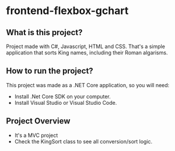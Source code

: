 # frontend-flexbox-gchart

## What is this project?

Project made with C#, Javascript, HTML and CSS. That's a simple application that sorts King names, including their Roman algarisms.

## How to run the project?

This project was made as a .NET Core application, so you will need:
- Install .Net Core SDK on your computer.
- Install Visual Studio or Visual Studio Code.

## Project Overview
- It's a MVC project
- Check the KingSort class to see all conversion/sort logic.

